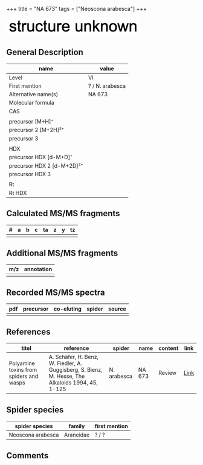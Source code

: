 +++
title = "NA 673"
tags = ["Neoscona arabesca"]
+++

![](/img/2.png)

## General Description

| name                       | value           |
|----------------------------|-----------------|
| Level                      | VI              |
| First mention              | ? / N. arabesca |
| Alternative name(s)        | NA 673          |
| Molecular formula          |                 |
| CAS                        |                 |
|                            |                 |
| precursor   [M+H]⁺         |                 |
| precursor 2 [M+2H]²⁺       |                 |
| precursor 3                |                 |
|                            |                 |
| HDX                        |                 |
| precursor HDX   [d-M+D]⁺   |                 |
| precursor HDX 2 [d-M+2D]²⁺ |                 |
| precursor HDX 3            |                 |
|                            |                 |
| Rt                         |                 |
| Rt HDX                     |                 |

## Calculated MS/MS fragments

| # | a | b | c | ta | z | y | tz |
|---|---|---|---|----|---|---|----|
|   |   |   |   |    |   |   |    |

## Additional MS/MS fragments

| m/z | annotation |
|-----|------------|
|     |            |

## Recorded MS/MS spectra

| pdf | precursor | co-eluting | spider | source |
|-----|-----------|------------|--------|--------|
|     |           |            |        |        |

## References

| titel                                                                                     | reference                                                                                         | spider     | name   | content          | link                                                  |
|-------------------------------------------------------------------------------------------|---------------------------------------------------------------------------------------------------|------------|--------|------------------|-------------------------------------------------------|
| Polyamine toxins from spiders and wasps                                                              | A. Schäfer, H. Benz, W. Fiedler, A. Guggisberg, S. Bienz, M. Hesse, The Alkaloids 1994, 45, 1-125             | N. arabesca  | NA 673  | Review                           | [Link](https://doi.org/10.1016/S0099-9598(08)60276-X) |

## Spider species

| spider species    | family    | first mention |
|-------------------|-----------|---------------|
| Neoscona arabesca | Araneidae | ? / ?         |

## Comments